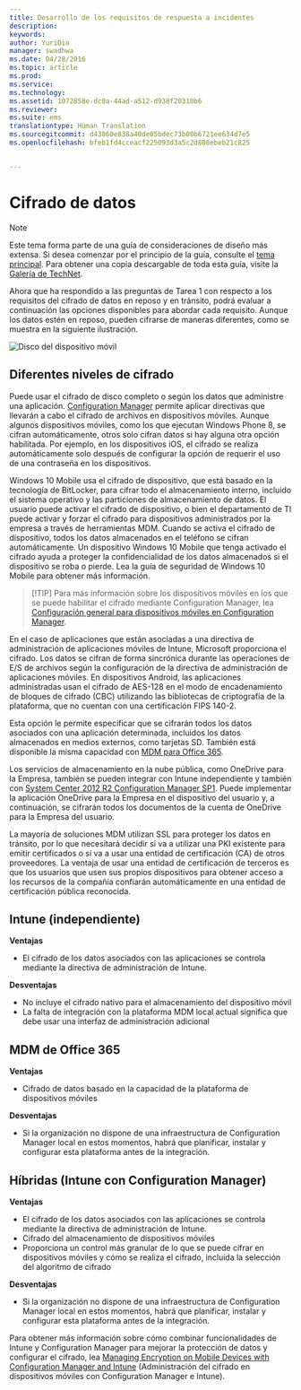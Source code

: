 ```yaml
---
title: Desarrollo de los requisitos de respuesta a incidentes
description: 
keywords: 
author: YuriDio
manager: swadhwa
ms.date: 04/28/2016
ms.topic: article
ms.prod: 
ms.service: 
ms.technology: 
ms.assetid: 1072858e-dc0a-44ad-a512-d938f20310b6
ms.reviewer: 
ms.suite: ems
translationtype: Human Translation
ms.sourcegitcommit: d43860e838a40de05bdec73b00b6721ee634d7e5
ms.openlocfilehash: bfeb1fd4cceacf225093d3a5c2d808ebeb21c825


---
```


# Cifrado de datos

>[!NOTE]
>Este tema forma parte de una guía de consideraciones de diseño más extensa. Si desea comenzar por el principio de la guía, consulte el [tema principal](mdm-design-considerations-guide.md). Para obtener una copia descargable de toda esta guía, visite la [Galería de TechNet](https://gallery.technet.microsoft.com/Mobile-Device-Management-7d401582).

Ahora que ha respondido a las preguntas de Tarea 1 con respecto a los requisitos del cifrado de datos en reposo y en tránsito, podrá evaluar a continuación las opciones disponibles para abordar cada requisito. Aunque los datos estén en reposo, pueden cifrarse de maneras diferentes, como se muestra en la siguiente ilustración.

![Disco del dispositivo móvil](./media/MDM_Figure_09.png)

## Diferentes niveles de cifrado

Puede usar el cifrado de disco completo o según los datos que administre una aplicación. [Configuration Manager](https://technet.microsoft.com/library/dn919655.aspx) permite aplicar directivas que llevarán a cabo el cifrado de archivos en dispositivos móviles. Aunque algunos dispositivos móviles, como los que ejecutan Windows Phone 8, se cifran automáticamente, otros solo cifran datos si hay alguna otra opción habilitada. Por ejemplo, en los dispositivos iOS, el cifrado se realiza automáticamente solo después de configurar la opción de requerir el uso de una contraseña en los dispositivos. 

Windows 10 Mobile usa el cifrado de dispositivo, que está basado en la tecnología de BitLocker, para cifrar todo el almacenamiento interno, incluido el sistema operativo y las particiones de almacenamiento de datos. El usuario puede activar el cifrado de dispositivo, o bien el departamento de TI puede activar y forzar el cifrado para dispositivos administrados por la empresa a través de herramientas MDM. Cuando se activa el cifrado de dispositivo, todos los datos almacenados en el teléfono se cifran automáticamente. Un dispositivo Windows 10 Mobile que tenga activado el cifrado ayuda a proteger la confidencialidad de los datos almacenados si el dispositivo se roba o pierde. Lea la guía de seguridad de Windows 10 Mobile para obtener más información.

>[!TIP] Para más información sobre los dispositivos móviles en los que se puede habilitar el cifrado mediante Configuration Manager, lea [Configuración general para dispositivos móviles en Configuration Manager](https://technet.microsoft.com/library/dn376523.aspx).

En el caso de aplicaciones que están asociadas a una directiva de administración de aplicaciones móviles de Intune, Microsoft proporciona el cifrado. Los datos se cifran de forma sincrónica durante las operaciones de E/S de archivos según la configuración de la directiva de administración de aplicaciones móviles. En dispositivos Android, las aplicaciones administradas usan el cifrado de AES-128 en el modo de encadenamiento de bloques de cifrado (CBC) utilizando las bibliotecas de criptografía de la plataforma, que no cuentan con una certificación FIPS 140-2. 

Esta opción le permite especificar que se cifrarán todos los datos asociados con una aplicación determinada, incluidos los datos almacenados en medios externos, como tarjetas SD. También está disponible la misma capacidad con [MDM para Office 365](https://technet.microsoft.com/library/ms.o365.cc.devicepolicysupporteddevice.aspx). 

Los servicios de almacenamiento en la nube pública, como OneDrive para la Empresa, también se pueden integrar con Intune independiente y también con [System Center 2012 R2 Configuration Manager SP1](https://technet.microsoft.com/library/mt131422.aspx). Puede implementar la aplicación OneDrive para la Empresa en el dispositivo del usuario y, a continuación, se cifrarán todos los documentos de la cuenta de OneDrive para la Empresa del usuario. 

La mayoría de soluciones MDM utilizan SSL para proteger los datos en tránsito, por lo que necesitará decidir si va a utilizar una PKI existente para emitir certificados o si va a usar una entidad de certificación (CA) de otros proveedores. La ventaja de usar una entidad de certificación de terceros es que los usuarios que usen sus propios dispositivos para obtener acceso a los recursos de la compañía confiarán automáticamente en una entidad de certificación pública reconocida. 

## Intune (independiente)

**Ventajas** 

- El cifrado de los datos asociados con las aplicaciones se controla mediante la directiva de administración de Intune.

**Desventajas** 

- No incluye el cifrado nativo para el almacenamiento del dispositivo móvil
- La falta de integración con la plataforma MDM local actual significa que debe usar una interfaz de administración adicional

## MDM de Office 365

**Ventajas**

- Cifrado de datos basado en la capacidad de la plataforma de dispositivos móviles

**Desventajas**

- Si la organización no dispone de una infraestructura de Configuration Manager local en estos momentos, habrá que planificar, instalar y configurar esta plataforma antes de la integración.

## Híbridas (Intune con Configuration Manager)

**Ventajas**

- El cifrado de los datos asociados con las aplicaciones se controla mediante la directiva de administración de Intune.
- Cifrado del almacenamiento de dispositivos móviles
- Proporciona un control más granular de lo que se puede cifrar en dispositivos móviles y cómo se realiza el cifrado, incluida la selección del algoritmo de cifrado

**Desventajas**

- Si la organización no dispone de una infraestructura de Configuration Manager local en estos momentos, habrá que planificar, instalar y configurar esta plataforma antes de la integración.

Para obtener más información sobre cómo combinar funcionalidades de Intune y Configuration Manager para mejorar la protección de datos y configurar el cifrado, lea [Managing Encryption on Mobile Devices with Configuration Manager and Intune](http://blogs.technet.com/b/pauljones/archive/2014/08/04/managing-encryption-on-mobile-devices-with-configuration-manager-and-intune.aspx) (Administración del cifrado en dispositivos móviles con Configuration Manager e Intune).



<!--HONumber=Jun16_HO4-->


